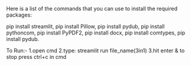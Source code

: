 Here is a list of the commands that you can use to install the required packages:

pip install streamlit,
pip install Pillow,
pip install pydub,
pip install pythoncom,
pip install PyPDF2,
pip install docx,
pip install comtypes,
pip install pydub.

To Run:-
1.open cmd
2.type: streamlit run file_name(3in1)
3.hit enter & to stop press ctrl+c in cmd

